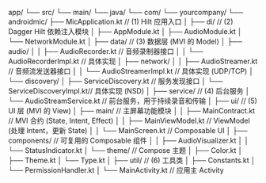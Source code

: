 app/
└── src/
└── main/
└── java/
└── com/
└── yourcompany/
└── androidmic/
    ├── MicApplication.kt          // (1) Hilt 应用入口
    │
    ├── di/                        // (2) Dagger Hilt 依赖注入模块
    │   ├── AppModule.kt
    │   ├── AudioModule.kt
    │   └── NetworkModule.kt
    │
    ├── data/                      // (3) 数据层 (MVI 的 Model)
    │   ├── audio/
    │   │   ├── AudioRecorder.kt       // 音频录制器接口
    │   │   └── AudioRecorderImpl.kt   // 具体实现
    │   ├── network/
    │   │   ├── AudioStreamer.kt       // 音频流发送器接口
    │   │   └── AudioStreamerImpl.kt   // 具体实现 (UDP/TCP)
    │   └── discovery/
    │       ├── ServiceDiscovery.kt    // 服务发现接口
    │       └── ServiceDiscoveryImpl.kt// 具体实现 (NSD)
    │
    ├── service/                   // (4) 后台服务
    │   └── AudioStreamService.kt    // 前台服务，用于持续录音和传输
    │
    ├── ui/                        // (5) UI 层 (MVI 的 View)
    │   ├── main/                    // 主屏幕功能模块
    │   │   ├── MainContract.kt      // MVI 合约 (State, Intent, Effect)
    │   │   ├── MainViewModel.kt     // ViewModel (处理 Intent，更新 State)
    │   │   └── MainScreen.kt        // Composable UI
    │   ├── components/              // 可复用的 Composable 组件
    │   │   ├── AudioVisualizer.kt
    │   │   └── StatusIndicator.kt
    │   └── theme/                   // Compose 主题
    │       ├── Color.kt
    │       ├── Theme.kt
    │       └── Type.kt
    │
    ├── util/                      // (6) 工具类
    │   ├── Constants.kt
    │   └── PermissionHandler.kt
    │
    └── MainActivity.kt            // 应用主 Activity

